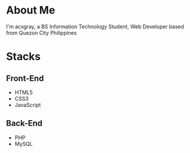 # About Me
I'm acxgray, a BS Information Technology Student, Web Developer based from Quezon City Philippines

# Stacks
## Front-End
* HTML5
* CSS3
* JavaScript

## Back-End
* PHP 
* MySQL
